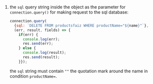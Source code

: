1. the `sql` query string inside the object as the parameter for `connection.query()` for making request to the sql database:
    ```js
    connection.query(
      {sql: `DELETE FROM productsfaiz WHERE productName="${name}"`},
      (err, result, fields) => {
        if(err) {
          console.log(err);
          res.send(err);
        } else {
          console.log(result);
          res.send(result);
        }});
    ```
    the `sql` string must contain `""` the quotation mark around the name in condition `productName=`.
